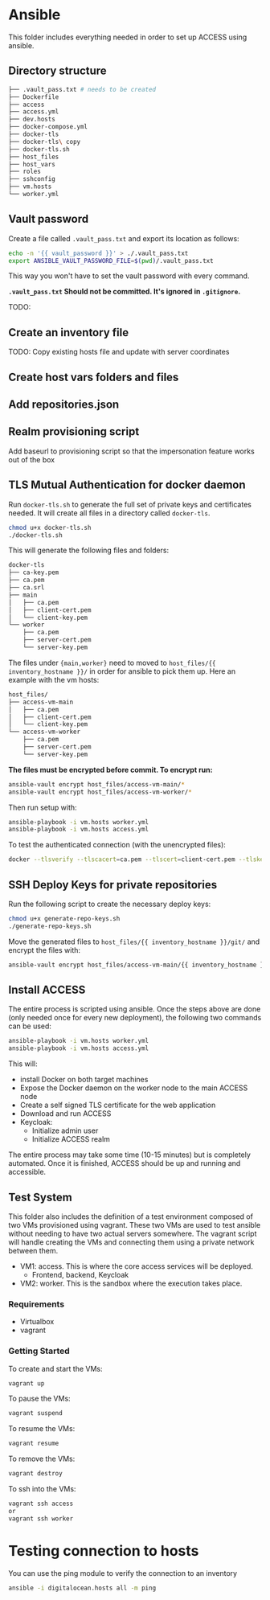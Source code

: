 # Ansible

This folder includes everything needed in order to set up ACCESS using ansible.

## Directory structure

```bash
├── .vault_pass.txt # needs to be created
├── Dockerfile
├── access
├── access.yml
├── dev.hosts
├── docker-compose.yml
├── docker-tls
├── docker-tls\ copy
├── docker-tls.sh
├── host_files
├── host_vars
├── roles
├── sshconfig
├── vm.hosts
└── worker.yml
```

## Vault password

Create a file called `.vault_pass.txt` and export its location as follows:

```bash
echo -n '{{ vault_password }}' > ./.vault_pass.txt
export ANSIBLE_VAULT_PASSWORD_FILE=$(pwd)/.vault_pass.txt
```

This way you won't have to set the vault password with every command.

**`.vault_pass.txt` Should not be committed. It's ignored in `.gitignore`.**

TODO:
## Create an inventory file
TODO: Copy existing hosts file and update with server coordinates

## Create host vars folders and files

## Add repositories.json

## Realm provisioning script
Add baseurl to provisioning script so that the impersonation feature works out of the box


## TLS Mutual Authentication for docker daemon
Run `docker-tls.sh` to generate the full set of private keys and certificates needed.
It will create all files in a directory called `docker-tls`.

```bash
chmod u+x docker-tls.sh
./docker-tls.sh
```
This will generate the following files and folders:

```bash
docker-tls
├── ca-key.pem
├── ca.pem
├── ca.srl
├── main
│   ├── ca.pem
│   ├── client-cert.pem
│   └── client-key.pem
└── worker
    ├── ca.pem
    ├── server-cert.pem
    └── server-key.pem
```


The files under `{main,worker}` need to moved to `host_files/{{ inventory_hostname }}/` in order for ansible to pick them up.
Here an example with the vm hosts:

```bash
host_files/
├── access-vm-main
│   ├── ca.pem
│   ├── client-cert.pem
│   └── client-key.pem
└── access-vm-worker
    ├── ca.pem
    ├── server-cert.pem
    └── server-key.pem
```

**The files must be encrypted before commit. To encrypt run:**
```bash
ansible-vault encrypt host_files/access-vm-main/*
ansible-vault encrypt host_files/access-vm-worker/*
```

Then run setup with:
```bash
ansible-playbook -i vm.hosts worker.yml
ansible-playbook -i vm.hosts access.yml
```

To test the authenticated connection (with the unencrypted files):
```bash
docker --tlsverify --tlscacert=ca.pem --tlscert=client-cert.pem --tlskey=client-key.pem -H=192.168.205.11:2376 info
```

## SSH Deploy Keys for private repositories
Run the following script to create the necessary deploy keys:
```bash
chmod u+x generate-repo-keys.sh
./generate-repo-keys.sh
```

Move the generated files to `host_files/{{ inventory_hostname }}/git/` and encrypt the files with:
```bash
ansible-vault encrypt host_files/access-vm-main/{{ inventory_hostname }}/git/*
```


## Install ACCESS
The entire process is scripted using ansible. 
Once the steps above are done (only needed once for every new deployment), the following two commands can be used:

```bash
ansible-playbook -i vm.hosts worker.yml
ansible-playbook -i vm.hosts access.yml
```

This will:
 * install Docker on both target machines
 * Expose the Docker daemon on the worker node to the main ACCESS node
 * Create a self signed TLS certificate for the web application
 * Download and run ACCESS
 * Keycloak:
    * Initialize admin user
    * Initialize ACCESS realm 
    
    
The entire process may take some time (10-15 minutes) but is completely automated. 
Once it is finished, ACCESS should be up and running and accessible.


## Test System
This folder also includes the definition of a test environment composed of two VMs provisioned using vagrant.
These two VMs are used to test ansible without needing to have two actual servers somewhere. 
The vagrant script will handle creating the VMs and connecting them using a private network between them.

* VM1: access. This is where the core access services will be deployed.
    * Frontend, backend, Keycloak
* VM2: worker. This is the sandbox where the execution takes place.

### Requirements
* Virtualbox
* vagrant

### Getting Started
To create and start the VMs:
```bash
vagrant up
```

To pause the VMs:
```bash
vagrant suspend
```

To resume the VMs:
```bash
vagrant resume
```

To remove the VMs:
```bash
vagrant destroy
```

To ssh into the VMs:
```bash
vagrant ssh access
or
vagrant ssh worker
```


# Testing connection to hosts
You can use the ping module to verify the connection to an inventory
```bash
ansible -i digitalocean.hosts all -m ping
```

